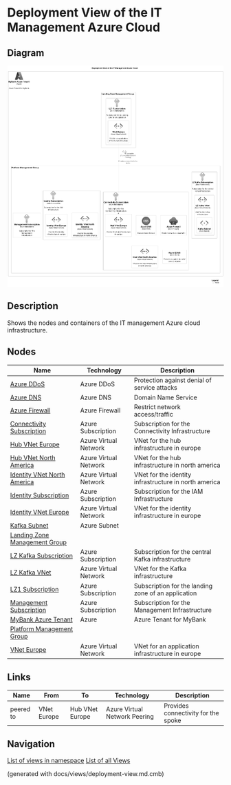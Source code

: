 # Deployment View of the IT Management Azure Cloud

## Diagram
![Deployment View of the IT Management Azure Cloud](../../../mybank/it-management/azure/deployment-view.png)

## Description
Shows the nodes and containers of the IT management Azure cloud infrastructure.

## Nodes
| Name | Technology | Description |
|---|---|---|
| [Azure DDoS](../../../mybank/it-management/azure/ddos-protection.md) | Azure DDoS | Protection against denial of service attacks |
| [Azure DNS](../../../mybank/it-management/azure/dns.md) | Azure DNS | Domain Name Service |
| [Azure Firewall](../../../mybank/it-management/azure/firewall.md) | Azure Firewall | Restrict network access/traffic |
| [Connectivity Subscription](../../../mybank/it-management/azure/connectivity-subscription.md) | Azure Subscription | Subscription for the Connectivity Infrastructure |
| [Hub VNet Europe](../../../mybank/it-management/azure/hub-vnet-europe.md) | Azure Virtual Network | VNet for the hub infrastructure in europe |
| [Hub VNet North America](../../../mybank/it-management/azure/hub-vnet-north-america.md) | Azure Virtual Network | VNet for the hub infrastructure in north america |
| [Identity  VNet North America](../../../mybank/it-management/azure/identity-vnet-north-america.md) | Azure Virtual Network | VNet for the identity infrastructure in north america |
| [Identity Subscription](../../../mybank/it-management/azure/identity-subscription.md) | Azure Subscription | Subscription for the IAM Infrastructure |
| [Identity VNet Europe](../../../mybank/it-management/azure/identity-vnet-europe.md) | Azure Virtual Network | VNet for the identity infrastructure in europe |
| [Kafka Subnet](../../../mybank/it-management/azure/plz-kafka-subnet.md) | Azure Subnet |  |
| [Landing Zone Management Group](../../../mybank/it-management/azure/landing-zone-management-group.md) |  |  |
| [LZ Kafka Subscription](../../../mybank/it-management/azure/plz-kafka-subscription.md) | Azure Subscription | Subscription for the central Kafka infrastructure |
| [LZ Kafka VNet](../../../mybank/it-management/azure/plz-kafka-vnet.md) | Azure Virtual Network | VNet for the Kafka infrastructure |
| [LZ1 Subscription](../../../mybank/it-management/azure/alz1-subscription.md) | Azure Subscription | Subscription for the landing zone of an application |
| [Management Subscription](../../../mybank/it-management/azure/management-subscription.md) | Azure Subscription | Subscription for the Management Infrastructure |
| [MyBank Azure Tenant](../../../mybank/it-management/azure/mybank-azure-tenant.md) | Azure | Azure Tenant for MyBank |
| [Platform Management Group](../../../mybank/it-management/azure/platform-management-group.md) |  |  |
| [VNet Europe](../../../mybank/it-management/azure/alz1-vnet-europe.md) | Azure Virtual Network | VNet for an application infrastructure in europe |

## Links
| Name | From | To | Technology | Description |
|---|---|---|---|---|
| peered to | VNet Europe | Hub VNet Europe | Azure Virtual Network Peering | Provides connectivity for the spoke |


## Navigation
[List of views in namespace](./views-in-namespace.md)
[List of all Views](../../../views.md)

(generated with docs/views/deployment-view.md.cmb)
